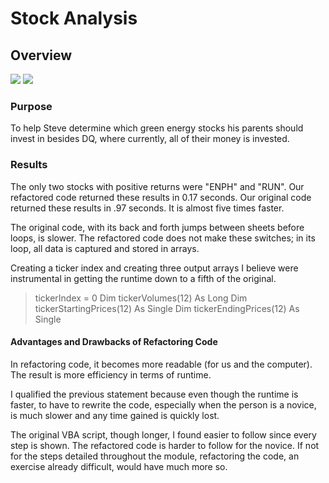 # Stock Analysis

## Overview
![](https://i.imgur.com/7jWNx6P.png)
![](https://i.imgur.com/k2xA8XG.png)


### Purpose 
To help Steve determine which green energy stocks his parents should invest in besides DQ, where currently, all of their money is invested.

### Results
The only two stocks with positive returns were "ENPH" and "RUN". Our refactored code returned these results in 0.17 seconds. Our original code returned these results in .97 seconds. It is almost five times faster.

The original code, with its back and forth jumps between sheets before loops, is slower. The refactored code does not make these switches; in its loop, all data is captured and stored in arrays.

Creating a ticker index and creating three output arrays I believe were instrumental in getting the runtime down to a fifth of the original.

> tickerIndex = 0
> Dim tickerVolumes(12) As Long
> Dim tickerStartingPrices(12) As Single
> Dim tickerEndingPrices(12) As Single 

#### Advantages and Drawbacks of Refactoring Code

In refactoring code, it becomes more readable (for us and the computer). The result is more efficiency in terms of runtime.

I qualified the previous statement because even though the runtime is faster, to have to rewrite the code, especially when the person is a novice, is much slower and any time gained is quickly lost.

The original VBA script, though longer, I found easier to follow since every step is shown. The refactored code is harder to follow for the novice. If not for the steps detailed throughout the module, refactoring the code, an exercise already difficult, would have much more so.
